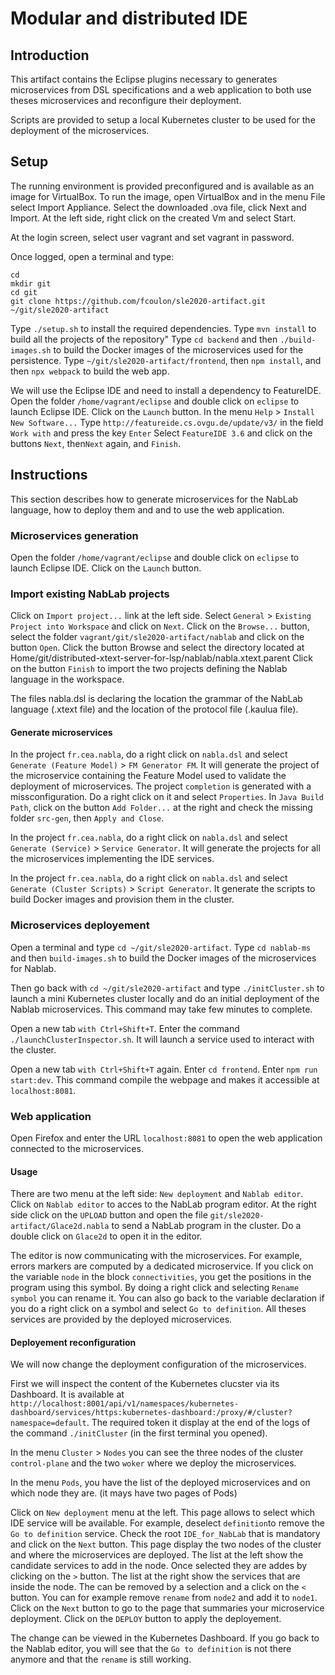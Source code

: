 # Modular and distributed IDE

## Introduction

This artifact contains the Eclipse plugins necessary to generates microservices from DSL specifications and a web application to both use theses microservices and reconfigure their deployment.

Scripts are provided to setup a local Kubernetes cluster to be used for the deployment of the microservices.

## Setup

The running environment is provided preconfigured and is available as an image for VirtualBox.
To run the image, open VirtualBox and in the menu File select Import Appliance.
Select the downloaded .ova file, click Next and Import.
At the left side, right click on the created Vm and select Start.

At the login screen, select user vagrant and set vagrant in password.

Once logged, open a terminal and type:
```
cd 
mkdir git
cd git
git clone https://github.com/fcoulon/sle2020-artifact.git
~/git/sle2020-artifact
```
Type `./setup.sh` to install the required dependencies.
Type `mvn install` to build all the projects of the repository"
Type `cd backend` and then `./build-images.sh` to build the Docker images of the microservices used for the persistence.
Type `~/git/sle2020-artifact/frontend`, then `npm install`, and then `npx webpack` to build the web app.

We will use the Eclipse IDE and need to install a dependency to FeatureIDE.
Open the folder `/home/vagrant/eclipse` and double click on `eclipse` to launch Eclipse IDE.
Click on the `Launch` button.
In the menu `Help` > `Install New Software...`
Type `http://featureide.cs.ovgu.de/update/v3/` in the field `Work with` and press the key `Enter`
Select `FeatureIDE 3.6` and click on the buttons `Next`, then`Next` again, and `Finish`.

## Instructions

This section describes how to generate microservices for the NabLab language, how to deploy them and and to use the web application.

### Microservices generation

Open the folder `/home/vagrant/eclipse` and double click on `eclipse` to launch Eclipse IDE.
Click on the `Launch` button.

### Import existing NabLab projects
Click on `Import project...` link at the left side.
Select `General` > `Existing Project into Workspace` and click on `Next`.
Click on the `Browse...` button, select the folder `vagrant/git/sle2020-artifact/nablab` and click on the button `Open`.
Click the button Browse and select the directory located at Home/git/distributed-xtext-server-for-lsp/nablab/nabla.xtext.parent
Click on the button `Finish` to import the two projects defining the Nablab language in the workspace.

The files nabla.dsl is declaring the location the grammar of the NabLab language (.xtext file) and the location of the protocol file (.kaulua file).

#### Generate microservices

In the project `fr.cea.nabla`, do a right click on `nabla.dsl` and select `Generate (Feature Model)` > `FM Generator FM`. It will generate the project of the microservice containing the Feature Model used to validate the deployment of microservices.
The project `completion` is generated with a missconfiguration. Do a right click on it and select `Properties`. In `Java Build Path`, click on the button `Add Folder...` at the right and check the missing folder `src-gen`, then `Apply and Close`.

In the project `fr.cea.nabla`, do a right click on `nabla.dsl` and select `Generate (Service)` > `Service Generator`. It will generate the projects for all the microservices implementing the IDE services.

In the project `fr.cea.nabla`, do a right click on `nabla.dsl` and select `Generate (Cluster Scripts)` > `Script Generator`. It generate the scripts to build Docker images and provision them in the cluster.

### Microservices deployement

Open a terminal and type `cd ~/git/sle2020-artifact`.
Type `cd nablab-ms` and then `build-images.sh` to build the Docker images of the microservices for Nablab.

Then go back with `cd ~/git/sle2020-artifact` and type `./initCluster.sh` to launch a mini Kubernetes cluster locally and do an initial deployment of the Nablab microservices.
This command may take few minutes to complete.

Open a new tab `with Ctrl+Shift+T`.
Enter the command `./launchClusterInspector.sh`. It will launch a service used to interact with the cluster.

Open a new tab `with Ctrl+Shift+T` again.
Enter `cd frontend`.
Enter `npm run start:dev`. This command compile the webpage and makes it accessible at `localhost:8081`.

### Web application

Open Firefox and enter the URL `localhost:8081` to open the web application connected to the microservices.

#### Usage

There are two menu at the left side: `New deployment` and `Nablab editor`.
Click on `Nablab editor` to acces to the NabLab program editor.
At the right side click on the `UPLOAD` button and open the file `git/sle2020-artifact/Glace2d.nabla` to send a NabLab program in the cluster.
Do a double click on `Glace2d` to open it in the editor.

The editor is now communicating with the microservices.
For example, errors markers are computed by a dedicated microservice.
If you click on the variable `node` in the block `connectivities`, you get the positions in the program using this symbol.
By doing a right click and selecting `Rename symbol` you can rename it.
You can also go back to the variable declaration if you do a right click on a symbol and select `Go to definition`.
All theses services are provided by the deployed microservices.

#### Deployement reconfiguration

We will now change the deployment configuration of the microservices.

First we will inspect the content of the Kubernetes clucster via its Dashboard.
It is available at `http://localhost:8001/api/v1/namespaces/kubernetes-dashboard/services/https:kubernetes-dashboard:/proxy/#/cluster?namespace=default`.
The required token it display at the end of the logs of the command `./initCluster` (in the first terminal you opened).

In the menu `Cluster` > `Nodes` you can see the three nodes of the cluster `control-plane` and the two `woker` where we deploy the microservices.

In the menu `Pods`, you have the list of the deployed microservices and on which node they are. (it mays have two pages of Pods)

Click on `New deployment` menu at the left.
This page allows to select which IDE service will be available.
For example, deselect `definition`to remove the `Go to definition` service.
Check the root `IDE_for_NabLab` that is mandatory and click on the `Next` button.
This page display the two nodes of the cluster and where the microservices are deployed.
The list at the left show the candidate services to add in the node. Once selected they are addes by clicking on the `>` button.
The list at the right show the services that are inside the node. The can be removed by a selection and a click on the `<` button.
You can for example remove `rename` from `node2` and add it to `node1`.
Click on the `Next` button to go to the page that summaries your microservice deployment.
Click on the `DEPLOY` button to apply the deployement.

The change can be viewed in the Kubernetes Dashboard.
If you go back to the Nablab editor, you will see that the `Go to definition` is not there anymore and that the `rename` is still working.

